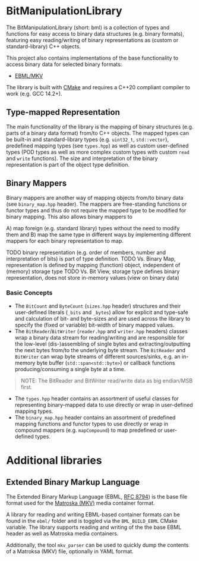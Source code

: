 # BitManipulationLibrary

The BitManipulationLibrary (short: bml) is a collection of types and functions for easy access to binary data structures (e.g. binary formats), featuring
easy reading/writing of binary representations as (custom or standard-library) C++ objects.

This project also contains implementations of the base functionality to access binary data for selected binary formats:
- [EBML/MKV](#Extended-Binary-Markup-Language)

The library is built with [CMake](https://cmake.org/) and requires a C++20 compliant compiler to work (e.g. GCC 14.2+).

## Type-mapped Representation

The main functionality of the library is the mapping of binary structures (e.g. parts of a binary data format) from/to C++ objects.
The mapped types can be built-in and standard-library types (e.g. `uint32_t`, `std::vector`), predefined mapping types (see `types.hpp`) as well as custom user-defined types (POD types as well as more complex custom types with custom `read` and `write` functions).
The size and interpretation of the binary representation is part of the object type definition.

## Binary Mappers

Binary mappers are another way of mapping objects from/to binary data (see `binary_map.hpp` header). The mappers are free-standing functions or functor types and thus do not require the mapped type to be modified for binary mapping. This also allows binary mappers to

A) map foreign (e.g. standard library) types without the need to modify them and
B) map the same type in different ways by implementing different mappers for each binary representation to map.

TODO binary representation (e.g. order of members, number and interpretation of bits) is part of type definition.
TODO Vs. Binary Map, representation is defined by mapping (function) object, independent of (memory) storage type
TODO Vs. Bit View, storage type defines binary representation, does not store in-memory values (view on binary data)

### Basic Concepts

- The `BitCount` and `ByteCount` (`sizes.hpp` header) structures and their user-defined literals (`_bits` and `_bytes`) allow for explicit and type-safe and calculation of bit- and byte-sizes and are used across the library to specify the (fixed or variable) bit-width of binary mapped values.
- The `BitReader`/`BitWriter` (`reader.hpp` and `writer.hpp` headers) classes wrap a binary data stream for reading/writing and are responsible for the low-level (dis-)assembling of single bytes and extracting/outputting the next bytes from/to the underlying byte stream.
The `BitReader` and `BitWriter` can wrap byte streams of different sources/sinks, e.g. an in-memory byte buffer (`std::span<std::byte>`) or callback functions producing/consuming a single byte at a time.
> NOTE: The BitReader and BitWriter read/write data as big endian/MSB first.
- The `types.hpp` header contains an assortment of useful classes for representing binary-mapped data to use directly or wrap in user-defined mapping types.
- The `binary_map.hpp` header contains an assortment of predefined mapping functions and functor types to use directly or wrap in compound mappers (e.g. `mapCompound`) to map predefined or user-defined types.

# Additional libraries
## Extended Binary Markup Language
The Extended Binary Markup Language (EBML, [RFC 8794](https://www.rfc-editor.org/rfc/rfc8794.html)) is the base file format used for the [Matroska (MKV)](https://www.matroska.org/technical/elements.html) media container format.

A library for reading and writing EBML-based container formats can be found in the `ebml/` folder and is toggled via the `BML_BUILD_EBML` CMake variable. The library supports reading and writing of the the base EBML header as well as Matroska media containers.

Additionally, the tool `mkv_parser` can be used to quickly dump the contents of a Matroksa (MKV) file, optionally in YAML format.
